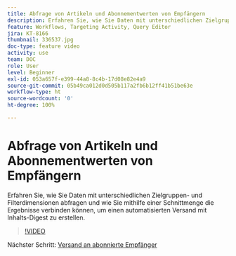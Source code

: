 ```yaml
---
title: Abfrage von Artikeln und Abonnementwerten von Empfängern
description: Erfahren Sie, wie Sie Daten mit unterschiedlichen Zielgruppen- und Filterdimensionen abfragen und wie Sie mithilfe einer Schnittmenge die Ergebnisse verbinden können, um einen automatisierten Versand mit Inhalts-Digest zu erstellen.
feature: Workflows, Targeting Activity, Query Editor
jira: KT-8166
thumbnail: 336537.jpg
doc-type: feature video
activity: use
team: DOC
role: User
level: Beginner
exl-id: 053a657f-e399-44a8-8c4b-17d08e82e4a9
source-git-commit: 05b49ca012d0d505b117a2fb6b12ff41b51be63e
workflow-type: ht
source-wordcount: '0'
ht-degree: 100%

---
```


# Abfrage von Artikeln und Abonnementwerten von Empfängern

Erfahren Sie, wie Sie Daten mit unterschiedlichen Zielgruppen- und Filterdimensionen abfragen und wie Sie mithilfe einer Schnittmenge die Ergebnisse verbinden können, um einen automatisierten Versand mit Inhalts-Digest zu erstellen.

>[!VIDEO](https://video.tv.adobe.com/v/336537?quality=12&learn=on)

Nächster Schritt: [Versand an abonnierte Empfänger](/help/tutorial-use-soap-apis/send-delivery-to-subscribed-recipients.md)

